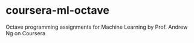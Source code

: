 # coursera-ml-octave
Octave programming assignments for Machine Learning by Prof. Andrew Ng on Coursera
